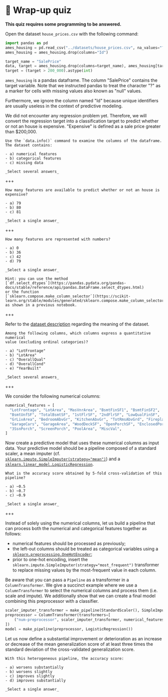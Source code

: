 # 🏁 Wrap-up quiz

**This quiz requires some programming to be answered.**

Open the dataset `house_prices.csv` with the following command:

```py
import pandas as pd
ames_housing = pd.read_csv("../datasets/house_prices.csv", na_values="?")
ames_housing = ames_housing.drop(columns="Id")

target_name = "SalePrice"
data, target = ames_housing.drop(columns=target_name), ames_housing[target_name]
target = (target > 200_000).astype(int)
```

`ames_housing` is a pandas dataframe. The column "SalePrice" contains the
target variable. Note that we instructed pandas to treat the character "?" as a
marker for cells with missing values also known as "null" values.

Furthermore, we ignore the column named "Id" because unique identifiers are
usually useless in the context of predictive modeling.

We did not encounter any regression problem yet. Therefore, we will convert the
regression target into a classification target to predict whether or not an
house is expensive. "Expensive" is defined as a sale price greater than
$200,000.

```{admonition} Question
Use the `data.info()` command to examine the columns of the dataframe.
The dataset contains:

- a) numerical features
- b) categorical features
- c) missing data

_Select several answers_
```

+++

```{admonition} Question
How many features are available to predict whether or not an house is
expensive?

- a) 79
- b) 80
- c) 81

_Select a single answer_
```

+++

```{admonition} Question
How many features are represented with numbers?

- a) 0
- b) 36
- c) 42
- d) 79

_Select a single answer_

Hint: you can use the method
[`df.select_dtypes`](https://pandas.pydata.org/pandas-docs/stable/reference/api/pandas.DataFrame.select_dtypes.html)
or the function
[`sklearn.compose.make_column_selector`](https://scikit-learn.org/stable/modules/generated/sklearn.compose.make_column_selector.html)
as shown in a previous notebook.
```

+++

Refer to the [dataset description](https://www.openml.org/d/42165) regarding
the meaning of the dataset.

```{admonition} Question
Among the following columns, which columns express a quantitative numerical
value (excluding ordinal categories)?

- a) "LotFrontage"
- b) "LotArea"
- c) "OverallQual"
- d) "OverallCond"
- e) "YearBuilt"

_Select several answers_
```

+++

We consider the following numerical columns:

```py
numerical_features = [
  "LotFrontage", "LotArea", "MasVnrArea", "BsmtFinSF1", "BsmtFinSF2",
  "BsmtUnfSF", "TotalBsmtSF", "1stFlrSF", "2ndFlrSF", "LowQualFinSF",
  "GrLivArea", "BedroomAbvGr", "KitchenAbvGr", "TotRmsAbvGrd", "Fireplaces",
  "GarageCars", "GarageArea", "WoodDeckSF", "OpenPorchSF", "EnclosedPorch",
  "3SsnPorch", "ScreenPorch", "PoolArea", "MiscVal",
]
```

Now create a predictive model that uses these numerical columns as input data.
Your predictive model should be a pipeline composed of a standard scaler, a
mean imputer (cf.
[`sklearn.impute.SimpleImputer(strategy="mean")`](https://scikit-learn.org/stable/modules/generated/sklearn.impute.SimpleImputer.html))
and a [`sklearn.linear_model.LogisticRegression`](https://scikit-learn.org/stable/modules/generated/sklearn.linear_model.LogisticRegression.html).

```{admonition} Question
What is the accuracy score obtained by 5-fold cross-validation of this
pipeline?

- a) ~0.5
- b) ~0.7
- c) ~0.9

_Select a single answer_
```

+++

Instead of solely using the numerical columns, let us build a pipeline that
can process both the numerical and categorical features together as follows:

- numerical features should be processed as previously;
- the left-out columns should be treated as categorical variables using a
  [`sklearn.preprocessing.OneHotEncoder`](https://scikit-learn.org/stable/modules/generated/sklearn.preprocessing.OneHotEncoder.html);
- prior to one-hot encoding, insert the
  `sklearn.impute.SimpleImputer(strategy="most_frequent")` transformer to
  replace missing values by the most-frequent value in each column.

Be aware that you can pass a `Pipeline` as a transformer in a
`ColumnTransformer`. We give a succinct example where we use a
`ColumnTransformer` to select the numerical columns and process them (i.e.
scale and impute). We additionally show that we can create a final model
combining this preprocessor with a classifier.

```python
scaler_imputer_transformer = make_pipeline(StandardScaler(), SimpleImputer())
preprocessor = ColumnTransformer(transformers=[
    ("num-preprocessor", scaler_imputer_transformer, numerical_features)
])
model = make_pipeline(preprocessor, LogisticRegression())
```

Let us now define a substantial improvement or deterioration as an increase or
decrease of the mean generalization score of at least three times the standard
deviation of the cross-validated generalization score.

```{admonition} Question
With this heterogeneous pipeline, the accuracy score:

- a) worsens substantially
- b) worsens slightly
- c) improves slightly
- d) improves substantially

_Select a single answer_
```
